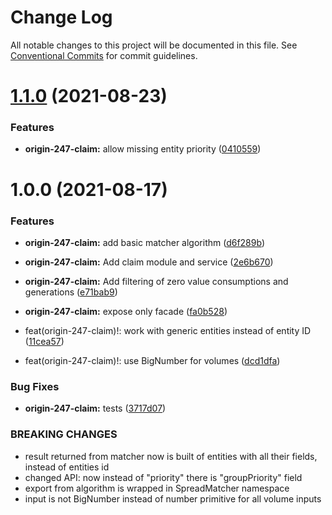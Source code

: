 # Change Log

All notable changes to this project will be documented in this file.
See [Conventional Commits](https://conventionalcommits.org) for commit guidelines.

# [1.1.0](https://github.com/energywebfoundation/origin-247-sdk/compare/@energyweb/origin-247-claim@1.0.0...@energyweb/origin-247-claim@1.1.0) (2021-08-23)


### Features

* **origin-247-claim:** allow missing entity priority ([0410559](https://github.com/energywebfoundation/origin-247-sdk/commit/041055933da4219cbe7aa6d680353068f765baab))





# 1.0.0 (2021-08-17)


### Features

* **origin-247-claim:** add basic matcher algorithm ([d6f289b](https://github.com/energywebfoundation/origin-247-sdk/commit/d6f289bd6305d45088a3c4db9a3c999b8ccdbec1))
* **origin-247-claim:** Add claim module and service ([2e6b670](https://github.com/energywebfoundation/origin-247-sdk/commit/2e6b67057af46fe089fd0fe48be0e703e5beb78f))
* **origin-247-claim:** Add filtering of zero value consumptions and generations ([e71bab9](https://github.com/energywebfoundation/origin-247-sdk/commit/e71bab9f4938a644a019cdb9dd48ecbac67aa0fa))
* **origin-247-claim:** expose only facade ([fa0b528](https://github.com/energywebfoundation/origin-247-sdk/commit/fa0b528fa6f496b5b6635c4c03db0be87f60c0ca))


* feat(origin-247-claim)!: work with generic entities instead of entity ID ([11cea57](https://github.com/energywebfoundation/origin-247-sdk/commit/11cea57937cd256ab10e9179b52d29f1366183fd))
* feat(origin-247-claim)!: use BigNumber for volumes ([dcd1dfa](https://github.com/energywebfoundation/origin-247-sdk/commit/dcd1dfab5e3d1e2fa8f9c62680bee370a952d59d))


### Bug Fixes

* **origin-247-claim:** tests ([3717d07](https://github.com/energywebfoundation/origin-247-sdk/commit/3717d073aef7af3ff04c28698235179ea6b75125))


### BREAKING CHANGES

* result returned from matcher now is built of entities with all their fields, instead of entities id
* changed API: now instead of "priority" there is "groupPriority" field
* export from algorithm is wrapped in SpreadMatcher namespace
* input is not BigNumber instead of number primitive for all volume inputs

